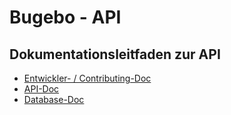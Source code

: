 # Bugebo - API

## Dokumentationsleitfaden zur API

- [Entwickler- / Contributing-Doc](contributing/README.md)
- [API-Doc](Api/README.md)
- [Database-Doc](database/README.md)
